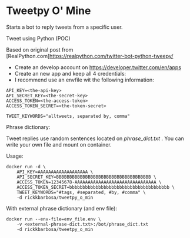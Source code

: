 # Tweetpy O' Mine
Starts a bot to reply tweets from a specific user.

Tweet using Python (POC)

Based on original post from [RealPython.com]https://realpython.com/twitter-bot-python-tweepy/

* Create an develop account on https://developer.twitter.com/en/apps
* Create an new app and keep all 4 credentials:
* I recommend use an envfile wit the following information:

``` 
API_KEY=<the-api-key>
API_SECRET_KEY=<the-secret-key>
ACCESS_TOKEN=<the-access-token>
ACCESS_TOKEN_SECRET=<the-token-secret>

TWEET_KEYWORDS="alltweets, separated by, comma"
```


Phrase dictionary:

Tweet replies use random sentences located on _phrase_dict.txt_ . You can write your own file and mount on container.


Usage:
```
docker run -d \ 
    API_KEY=AAAAAAAAAAAAAAAAAAA \
    API_SECRET_KEY=BBBBBBBBBBBBBBBBBBBBBBBBBBBBBBBBBBBB \
    ACCESS_TOKEN=12345678-AAAAAAAAAAAAAAAAAAAAAAAAAAAAAAA \
    ACCESS_TOKEN_SECRET=bbbbbbbbbbbbbbbbbbbbbbbbbbbbbbbbbbbbbb \
    TWEET_KEYWORDS="#tags, #separated, #by, #comma" \
    -d rickkbarbosa/tweetpy_o_min
```

With external phrase dictionary (and env file):
```
docker run --env-file=env_file.env \
    -v <external-phrase-dict.txt>:/bot/phrase_dict.txt
    -d rickkbarbosa/tweetpy_o_min
``` 
